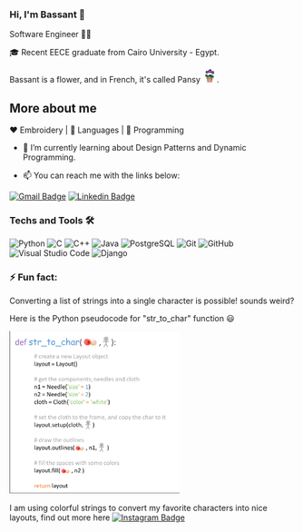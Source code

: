 ### Hi, I'm Bassant 👋

Software Engineer :woman_technologist:

🎓 Recent EECE graduate from Cairo University - Egypt.

Bassant is a flower, and in French, it's called Pansy <img width="25" src="https://github.com/BGZ30/BGZ30/blob/master/pansy_bot.png">.


## More about me 

:heart: Embroidery | :black_heart: Languages | :blue_heart: Programming

- 🌱 I’m currently learning about Design Patterns and Dynamic Programming.
 
- :mailbox: You can reach me with the links below:
 
[![Gmail Badge](https://img.shields.io/badge/-Gmail-c14438?style=flat&logo=Gmail&logoColor=white&link=mailto:bassant.gamalzaid@gmail.com)](mailto:bassant.gamalzaid@gmail.com)
[![Linkedin Badge](https://img.shields.io/badge/-LinkedIn-blue?style=flat&logo=Linkedin&logoColor=white&link=https://www.linkedin.com/in/bassant-gamal-8bb42a107/)](https://www.linkedin.com/in/bassant-gamal-8bb42a107/)


### Techs and Tools 🛠️
![Python](https://img.shields.io/badge/-Python-222222?style=flat&logo=python)
![C](https://img.shields.io/badge/-C-222222?style=flat&logo=c)
![C++](https://img.shields.io/badge/-C++-222222?style=flat&logo=c%2B%2B)
![Java](https://img.shields.io/badge/-Java-222222?style=flat&logo=java)
![PostgreSQL](https://img.shields.io/badge/-PostgreSQL-222222?style=flat&logo=postgresql)
![Git](https://img.shields.io/badge/-Git-222222?style=flat&logo=git)
![GitHub](https://img.shields.io/badge/-GitHub-222222?style=flat&logo=github)
![Visual Studio Code](https://img.shields.io/badge/-VSCode-222222?style=flat&logo=visual-studio-code&logoColor=007ACC)
![Django](https://img.shields.io/badge/-Django-222222?style=flat&logo=django)

### ⚡ Fun fact:
Converting a list of strings into a single character is possible! sounds weird?

Here is the Python pseudocode for "str_to_char" function :smiley:

<img width="300" src="https://github.com/BGZ30/BGZ30/blob/master/str2char_implement2.png">

I am using colorful strings to convert my favorite characters into nice layouts, find out more here 
[![Instagram Badge](https://img.shields.io/badge/-Instagram-C13584?style=flat&logo=Instagram&logoColor=white)](https://www.instagram.com/string2char/)

